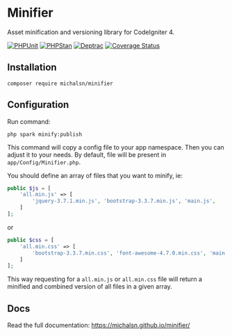 # Minifier

Asset minification and versioning library for CodeIgniter 4.

[![PHPUnit](https://github.com/michalsn/minifier/actions/workflows/phpunit.yml/badge.svg)](https://github.com/michalsn/minifier/actions/workflows/phpunit.yml)
[![PHPStan](https://github.com/michalsn/minifier/actions/workflows/phpstan.yml/badge.svg)](https://github.com/michalsn/minifier/actions/workflows/phpstan.yml)
[![Deptrac](https://github.com/michalsn/minifier/actions/workflows/deptrac.yml/badge.svg)](https://github.com/michalsn/minifier/actions/workflows/deptrac.yml)
[![Coverage Status](https://coveralls.io/repos/github/michalsn/minifier/badge.svg?branch=develop)](https://coveralls.io/github/michalsn/minifier?branch=develop)

## Installation

```console
composer require michalsn/minifier
```

## Configuration

Run command:

```console
php spark minify:publish
```

This command will copy a config file to your app namespace.
Then you can adjust it to your needs. By default, file will be present in `app/Config/Minifier.php`.

You should define an array of files that you want to minify, ie:

```php
public $js = [
    'all.min.js' => [
        'jquery-3.7.1.min.js', 'bootstrap-3.3.7.min.js', 'main.js',
    ]
];
```

or

```php
public $css = [
    'all.min.css' => [
        'bootstrap-3.3.7.min.css', 'font-awesome-4.7.0.min.css', 'main.css',
    ]
];
```

This way requesting for a `all.min.js` or `all.min.css` file will return a minified and combined version of all files in a given array.

## Docs

Read the full documentation: https://michalsn.github.io/minifier/

